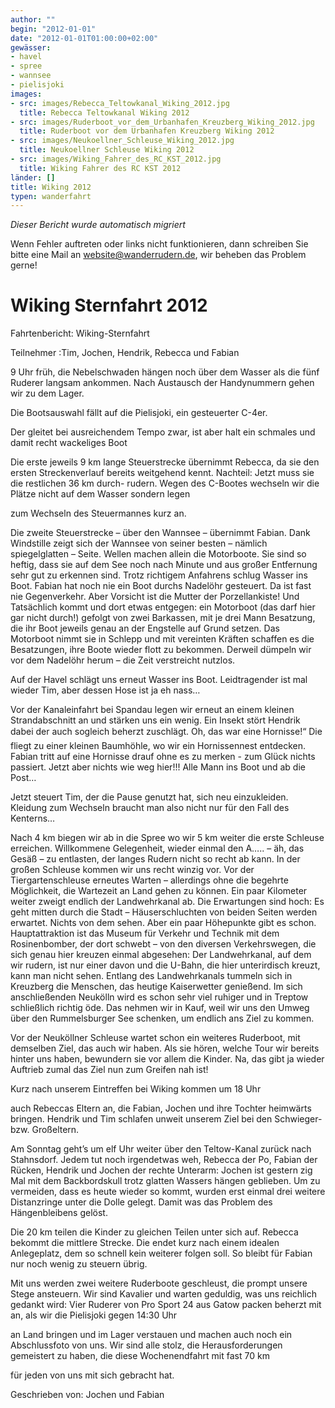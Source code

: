 ```yaml
---
author: ""
begin: "2012-01-01"
date: "2012-01-01T01:00:00+02:00"
gewässer:
- havel
- spree
- wannsee
- pielisjoki
images:
- src: images/Rebecca_Teltowkanal_Wiking_2012.jpg
  title: Rebecca Teltowkanal Wiking 2012
- src: images/Ruderboot_vor_dem_Urbanhafen_Kreuzberg_Wiking_2012.jpg
  title: Ruderboot vor dem Urbanhafen Kreuzberg Wiking 2012
- src: images/Neukoellner_Schleuse_Wiking_2012.jpg
  title: Neukoellner Schleuse Wiking 2012
- src: images/Wiking_Fahrer_des_RC_KST_2012.jpg
  title: Wiking Fahrer des RC KST 2012
länder: []
title: Wiking 2012
typen: wanderfahrt
---
```



*Dieser Bericht wurde automatisch migriert*

Wenn Fehler auftreten oder links nicht funktionieren, dann schreiben Sie bitte eine Mail an website@wanderrudern.de, wir beheben das Problem gerne!



# Wiking Sternfahrt 2012


Fahrtenbericht: Wiking-Sternfahrt

Teilnehmer :Tim, Jochen, Hendrik, Rebecca und Fabian

9 Uhr früh, die Nebelschwaden hängen noch über dem Wasser als die fünf Ruderer langsam ankommen. Nach Austausch der Handynummern gehen wir zu dem Lager.

Die Bootsauswahl fällt auf die Pielisjoki, ein gesteuerter C-4er.

Der gleitet bei ausreichendem Tempo zwar, ist aber halt ein schmales und damit recht wackeliges Boot

Die erste jeweils 9 km lange Steuerstrecke übernimmt Rebecca, da sie den ersten Streckenverlauf bereits weitgehend kennt. Nachteil: Jetzt muss sie die restlichen 36 km durch- rudern. Wegen des C-Bootes wechseln wir die Plätze nicht auf dem Wasser sondern legen

zum Wechseln des Steuermannes kurz an.

Die zweite Steuerstrecke – über den Wannsee – übernimmt Fabian. Dank Windstille zeigt sich der Wannsee von seiner besten – nämlich spiegelglatten – Seite. Wellen machen allein die Motorboote. Sie sind so heftig, dass sie auf dem See noch nach Minute und aus großer Entfernung sehr gut zu erkennen sind. Trotz richtigem Anfahrens schlug Wasser ins Boot. Fabian hat noch nie ein Boot durchs Nadelöhr gesteuert. Da ist fast nie Gegenverkehr. Aber Vorsicht ist die Mutter der Porzellankiste! Und Tatsächlich kommt und dort etwas entgegen: ein Motorboot (das darf hier gar nicht durch!) gefolgt von zwei Barkassen, mit je drei Mann Besatzung, die ihr Boot jeweils genau an der Engstelle auf Grund setzen. Das Motorboot nimmt sie in Schlepp und mit vereinten Kräften schaffen es die Besatzungen, ihre Boote wieder flott zu bekommen. Derweil dümpeln wir vor dem Nadelöhr herum – die Zeit verstreicht nutzlos.

Auf der Havel schlägt uns erneut Wasser ins Boot. Leidtragender ist mal wieder Tim, aber dessen Hose ist ja eh nass…

Vor der Kanaleinfahrt bei Spandau legen wir erneut an einem kleinen Strandabschnitt an und stärken uns ein wenig. Ein Insekt stört Hendrik dabei der auch sogleich beherzt zuschlägt. Oh, das war eine Hornisse!“ Die fliegt zu einer kleinen Baumhöhle, wo wir ein Hornissennest entdecken. Fabian tritt auf eine Hornisse drauf ohne es zu merken - zum Glück nichts passiert. Jetzt aber nichts wie weg hier!!! Alle Mann ins Boot und ab die Post…

Jetzt steuert Tim, der die Pause genutzt hat, sich neu einzukleiden. Kleidung zum Wechseln braucht man also nicht nur für den Fall des Kenterns…

Nach 4 km biegen wir ab in die Spree wo wir 5 km weiter die erste Schleuse erreichen. Willkommene Gelegenheit, wieder einmal den A….. – äh, das Gesäß – zu entlasten, der langes Rudern nicht so recht ab kann. In der großen Schleuse kommen wir uns recht winzig vor. Vor der Tiergartenschleuse erneutes Warten – allerdings ohne die begehrte Möglichkeit, die Wartezeit an Land gehen zu können. Ein paar Kilometer weiter zweigt endlich der Landwehrkanal ab. Die Erwartungen sind hoch: Es geht mitten durch die Stadt – Häuserschluchten von beiden Seiten werden erwartet. Nichts von dem sehen. Aber ein paar Höhepunkte gibt es schon. Hauptattraktion ist das Museum für Verkehr und Technik mit dem Rosinenbomber, der dort schwebt – von den diversen Verkehrswegen, die sich genau hier kreuzen einmal abgesehen: Der Landwehrkanal, auf dem wir rudern, ist nur einer davon und die U-Bahn, die hier unterirdisch kreuzt, kann man nicht sehen. Entlang des Landwehrkanals tummeln sich in Kreuzberg die Menschen, das heutige Kaiserwetter genießend. Im sich anschließenden Neukölln wird es schon sehr viel ruhiger und in Treptow schließlich richtig öde. Das nehmen wir in Kauf, weil wir uns den Umweg über den Rummelsburger See schenken, um endlich ans Ziel zu kommen.

Vor der Neuköllner Schleuse wartet schon ein weiteres Ruderboot, mit demselben Ziel, das auch wir haben. Als sie hören, welche Tour wir bereits hinter uns haben, bewundern sie vor allem die Kinder. Na, das gibt ja wieder Auftrieb zumal das Ziel nun zum Greifen nah ist!

Kurz nach unserem Eintreffen bei Wiking kommen um 18 Uhr

auch Rebeccas Eltern an, die Fabian, Jochen und ihre Tochter heimwärts bringen. Hendrik und Tim schlafen unweit unserem Ziel bei den Schwieger- bzw. Großeltern.

Am Sonntag geht’s um elf Uhr weiter über den Teltow-Kanal zurück nach Stahnsdorf. Jedem tut noch irgendetwas weh, Rebecca der Po, Fabian der Rücken, Hendrik und Jochen der rechte Unterarm: Jochen ist gestern zig Mal mit dem Backbordskull trotz glatten Wassers hängen geblieben. Um zu vermeiden, dass es heute wieder so kommt, wurden erst einmal drei weitere Distanzringe unter die Dolle gelegt. Damit was das Problem des Hängenbleibens gelöst.

Die 20 km teilen die Kinder zu gleichen Teilen unter sich auf. Rebecca bekommt die mittlere Strecke. Die endet kurz nach einem idealen Anlegeplatz, dem so schnell kein weiterer folgen soll. So bleibt für Fabian nur noch wenig zu steuern übrig.

Mit uns werden zwei weitere Ruderboote geschleust, die prompt unsere Stege ansteuern. Wir sind Kavalier und warten geduldig, was uns reichlich gedankt wird: Vier Ruderer von Pro Sport 24 aus Gatow packen beherzt mit an, als wir die Pielisjoki gegen 14:30 Uhr

an Land bringen und im Lager verstauen und machen auch noch ein Abschlussfoto von uns. Wir sind alle stolz, die Herausforderungen gemeistert zu haben, die diese Wochenendfahrt mit fast 70 km

für jeden von uns mit sich gebracht hat.

Geschrieben von: Jochen und Fabian
